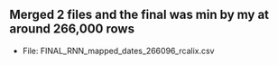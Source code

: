 ## Merged 2 files and the final was min by my at around 266,000 rows

* File: FINAL_RNN_mapped_dates_266096_rcalix.csv

